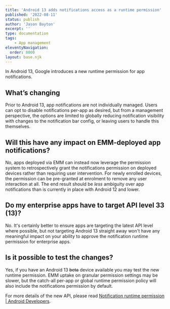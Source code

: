 ```yaml
---
title: 'Android 13 adds notifications access as a runtime permission'
published: '2022-08-11'
status: publish
author: 'Jason Bayton'
excerpt: ''
type: documentation
tags: 
    - App management
eleventyNavigation:
  order: 8000
layout: base.njk
---
```

In Android 13, Google introduces a new runtime permission for app notifications. 

## What’s changing

Prior to Android 13, app notifications are not individually managed. Users can opt to disable notifications per-app as desired, but from a management perspective, the options are limited to globally reducing notification visibility with changes to the notification bar config, or leaving users to handle this themselves.

## Will this have any impact on EMM-deployed app notifications?

No, apps deployed via EMM can instead now leverage the permission system to retrospectively grant the notifications permission on deployed devices rather than requiring user intervention. For newly enrolled devices, the permission can be pre-granted at enrolment to remove any user interaction at all. The end result should be _less_ ambiguity over app notifications than is currently in place with Android 12 and lower.

## Do my enterprise apps have to target API level 33 (13)?

No. It's certainly better to ensure apps are targeting the latest API level where possible, but not targeting Android 13 straight away won't have any meaningful impact on your ability to approve the notification runtime permission for enterprise apps.

## Is it possible to test the changes?

Yes, if you have an Android 13 ~~beta~~ device available you may test the new runtime permission. EMM uptake on granular permission settings may be slower, but the catch-all per-app or global runtime permission policy will also include the notifications permission by default. 

For more details of the new API, please read [Notification runtime permission | Android Developers](https://developer.android.com/about/versions/13/changes/notification-permission).
